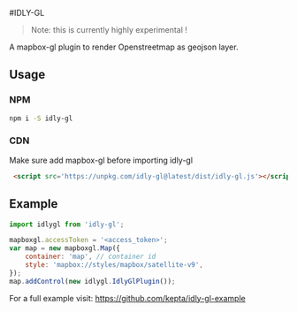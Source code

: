 #IDLY-GL

> Note: this is currently highly experimental !

A mapbox-gl plugin to render Openstreetmap as geojson layer.

## Usage

### NPM

```bash
npm i -S idly-gl
```

### CDN

Make sure add mapbox-gl before importing idly-gl

```HTML
 <script src='https://unpkg.com/idly-gl@latest/dist/idly-gl.js'></script>
```

## Example

```Javascript
import idlygl from 'idly-gl';

mapboxgl.accessToken = '<access_token>';
var map = new mapboxgl.Map({
    container: 'map', // container id
    style: 'mapbox://styles/mapbox/satellite-v9',
});
map.addControl(new idlygl.IdlyGlPlugin());
```

For a full example visit: https://github.com/kepta/idly-gl-example
